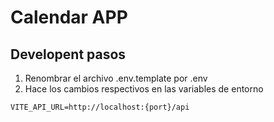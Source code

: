 # Calendar APP

## Developent pasos

1. Renombrar el archivo .env.template por .env
2. Hace los cambios respectivos en las variables de entorno


```
VITE_API_URL=http://localhost:{port}/api
```
